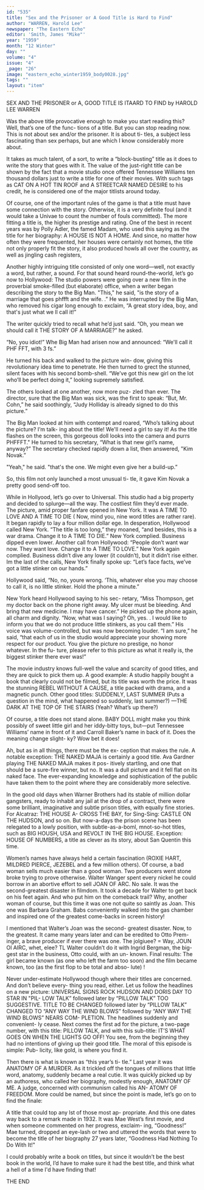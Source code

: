 ```yaml
---
id: "535"
title: "Sex and the Prisoner or A Good Title is Hard to Find"
author: "WARREN, Harold Lee"
newspaper: "The Eastern Echo"
editor: 'Smith, James "Mike"'
year: "1959"
month: "12 Winter"
day: ""
volume: "4"
issue: "4"
_page: "26"
image: "eastern_echo_winter1959_body0028.jpg"
tags: ""
layout: "item"
---
```

SEX AND THE PRISONER
or A, GOOD TITLE IS ITAARD TO FIND
by HAROLD LEE WARREN

Was the above title provocative enough to make
you start reading this? Well, that’s one of the func-
tions of a title. But you can stop reading now. This
is not about sex and/or the prisoner. It is about ti-
tles, a subject less fascinating than sex perhaps, but
ane which I know considerably more about.

It takes as much talent, of a sort, to write a
“block-busting” title as it does to write the story that
goes with it. The value of the just-right title can be
shown by the fact that a movie studio once offered
Tennessee Williams ten thousand dollars just to
write a title for one of their movies. With such tags
as CAT ON A HOT TIN ROOF and A STREETCAR
NAMED DESIRE to his credit, he is considered one
of the major titlists around today.

Of course, one of the important rules of the game
is that a title must have some connection with the
story. Otherwise, it is a very definite foul (and it
would take a Univae to count the number of fouls
committed). The more fitting a title is, the higher
its prestige and rating. One of the best in recent
years was by Polly Adler, the famed Madam, who
used this saying as the title for her biography: A
HOUSE IS NOT A HOME. And since, no matter
how often they were frequented, her houses were
certainly not homes, the title not only properly fit
the story, it also produced howls all over the country,
as well as jingling cash registers,

Another highly intriguing title consisted of only
one word—well, not exactly a word, but rather, a
sound. For that sound heard round-the-world, let’s
go now to Hollywood: The studio powers were going
over a new film in the proverbial smoke-filled (but
elaborate) office, when a writer began describing
the story to the Big Man. "This," he said, "is the
story of a marriage that goes phffft and the wife. .”
He was interrupted by the Big Man, who removed his
cigar long enough to exclaim, “A great story idea,
boy, and that's just what we ll call it!”

The writer quickly tried to recall what he’d just
said. “Oh, you mean we should call it THE STORY
OF A MARRIAGE?” he asked.

“No, you idiot!” Whe Big Man had arisen now
and announced: “We'll call it PHF FFT, with 3 fs.”

He turned his back and walked to the picture win-
dow, giving this revolutionary idea time to penetrate.
He then turned to grect the stunned, silent faces with
his second bomb-shell. “We’ve got this new girl on
the lot who’ll be perfect doing it,” looking supremely
satisfied.

The others looked at one another, now more puz-
zled than ever. The director, sure that the Big Man
was sick, was the first to speak: “But, Mr. Cohn,” he
said soothingly, “Judy Holliday is already signed to
do this picture.”

The Big Man looked at him with contempt and
roared, “Who’s talking about the picture? I’m talk-
ing about the title! We'll need a girl to say it! As
the title flashes on the screen, this gorgeous doll
looks into the camera and purrs PHFFFT." He
turned to his secretary, “What is that new girl’s
name, anyway?” The secretary checked rapidly
down a list, then answered, "Kim Novak.”

"Yeah," he said. "that's the one. We might 
even give her a build-up.”

So, this film not only launched a most unusual ti-
tle, it gave Kim Novak a pretty good send-off too.

While in Hollyood, let’s go over to Universal.
This studio had a big property and decided to
splurge—all the way. The costliest film they’d ever
made. The picture, amid proper fanfare opened in
New York. It was A TIME TO LOVE AND A TIME
TO DIE ( Now, mind you, nine word titles are rather
rare). It began rapidly to lay a four million dollar
ege. In desperation, Hollywood called New York.
“The title is too long,” they moaned, “and besides,
this is a war drama. Change it to A TIME TO DIE.”
New York complied. Business dipped even lower.
Another call from Hollywood: “People don’t want
war now. They want love. Change it to A TIME
TO LOVE.” New York again complied. Business
didn’t dive any lower (it couldn’t), but it didn’t rise
either. Im the last of the calls, New York finally
spoke up: “Let’s face facts, we’ve got a little stinker
on our hands.”

Hollywood said, “No, no, youre wrong. ‘This,
whatever else you may choose to call it, is no little
stinker. Hold the phone a minute.”

New York heard Hollywood saying to his sec-
retary, “Miss Thompson, get my doctor back on the
phone right away. My ulcer must be bleeding. And
bring that new medicine. I may have cancer.” He
picked up the phone again, all charm and dignity.
“Now, what was I saying? Oh, yes. . I would like to
inform you that we do not produce little stinkers, as
you call them.” His voice was volume-controlled,
but was now becoming louder. “I am sure,” he said,
“that each of us in the studio would appreciate your
showing more respect for our product. You give the
picture no prestige, no honor whatever. In the fu-
ture, please refer to this picture as what it really is,
the biggest stinker there ever was!”

The movie industry knows full-well the value
and scarcity of good titles, and they are quick to pick
them up. A good example: A studio happily
bought a book that clearly could not be filmed, but
its title was worth the price. It was the stunning
REBEL WITHOUT A CAUSE, a title packed with
drama, and a magnetic punch. Other good titles:
SUDDENLY, LAST SUMMER (Puts a question in
the mind, what happened so suddenly, last summer?)
—THE DARK AT THE TOP OF THE STAIRS
(Yeah? What’s up there?)

Of course, a title does not stand alone. BABY
DOLL might make you think possibly of sweet little
girl and her iddy-bitty toys, but—put Tennessee
Williams’ name in front of it and Carroll Baker’s
name in back of it. Does the meaning change slight-
ky? Wow bet it does!

Ah, but as in all things, there must be the ex-
ception that makes the rule. A notable exception:
THE NAKED MAJA is certainly a good title. Ava
Gardner playing THE NAKED MAJA makes it pos-
itively startling, and one that should be a sure-fire
winner, but no. It was a dull picture and it fell flat
on its naked face. The ever-expanding knowledge
and sophistication of the public have taken them to
the point where they are considerably more selective.

In the good old days when Warner Brothers had
its stable of million dollar gangsters, ready to inhabit
any jail at the drop of a contract, there were some
brilliant, imaginative and subtle prison titles, with
equally fine stories. For Alcatraz: THE HOUSE A-
CROSS THE BAY, for Sing-Sing: CASTLE ON THE
HUDSON, and so on. But now-a-days the prison
scene has been relegated to a lowly position, with
subtle-as-a-boml, mnot-so-hot titles, such as BIG
HOUSH, USA and REVOLT IN THE BIG HOUSE.
Exception: HOUSE OF NUMBERS, a title as clever
as its story, about San Quentin this time.

Women’s names have always held a certain
fascination (ROXIE HART, MILDRED PIERCE,
JEZEBEL and a few million others). Of course, a
bad woman sells much easier than a good woman.
Two producers went stone broke trying to prove
otherwise. Walter Wanger spent every nickel he
could borrow in an abortive effort to sell JOAN OF
ARC. No sale. It was the second-greatest disaster in
filmdom. It took a decade for Walter to get back on
his feet again. And who put him on the comeback
trail? Why, another woman of course, but this time
it was one not quite so saintly as Joan. This one was
Barbara Graham. Babs conveniently walked into
the gas chamber and inspired one of the greatest
come-backs in screen history!

I mentioned that Walter’s Joan was the second-
greatest disaster. Now, to the greatest. It came
many years later and can be eredited to Otto Prem-
inger, a brave producer if ever there was one. The
jolgiuee? = Way, JOUN Ol AIRC, whet, elee? TL
Walter couldn’t do it with Ingrid Bergman, the big-
gest star in the business, Otto could, with an un-
known. Final results: The girl became known (as
one who left the farm too soon) and the film became
known, too (as the first flop to be total and abso-
lute) !

Never under-estimate Hollywood though where
their titles are concerned. And don’t believe every-
thing you read, either. Let us follow the headlines
on a new picture: UNIVERSAL SIGNS ROCK
HUDSON AND DORIS DAY TO STAR IN "PIL-
LOW TALK” followed later by “PILLOW TALK”
TOO SUGGESTIVE. TITLE TO BE CHANGED
followed later by “PILLOW TALK” CHANGED TO
“ANY WAY THE WIND BLOWS” followed by
“ANY WAY THE WIND BLOWS” NEARS COM-
PLETION. The headlines suddenly and convenient-
ly cease. Next comes the first ad for the picture, a
two-page number, with this title: PILLOW TALK,
and with this sub-title: IT’S WHAT GOES ON
WHEN THE LIGHTS GO OFF! You see, from the
beginning they had no intentions of giving up their
good title. The moral of this episode is simple: Pub-
licity, like gold, is where you find it.

Then there is what is known as “this year’s ti-
tle.” Last year it was ANATOMY OF A MURDER.
As it trickled off the tongues of millions that little
word, anatomy, suddenly became a real cutie. It was
quickly picked up by an authoress, who called her
biography, modestly enough, ANATOMY OF ME.
A judge, concerned with communism called his AN-
ATOMY OF FREEDOM. More could be named, but
since the point is made, let’s go on to find the finale:

A title that could top any lst of those most ap-
propriate. And this one dates way back to a remark
made in 1932. It was Mae West’s first movie, and
when someone commented on her progress, exclaim-
ing, “Goodness!” Mae turned, dropped an eye-lash
or two and uttered the words that were to become
the title of her biography 27 years later, “Goodness
Had Nothing To Do With It!"

I could probably write a book on titles, but since
it wouldn’t be the best book in the world, I’d have to
make sure it had the best title, and think what a hell
of a time I'd have finding that!

THE END
